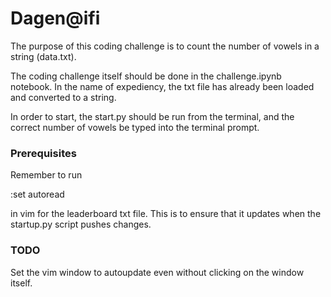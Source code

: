 # Dagen@ifi

The purpose of this coding challenge is to count the number of vowels in a string (data.txt). 

The coding challenge itself should be done in the challenge.ipynb notebook. In the name of expediency, the txt file has already been loaded and converted to a string. 

In order to start, the start.py should be run from the terminal, and the correct number of vowels be typed into the terminal prompt. 


### Prerequisites

Remember to run 

:set autoread

in vim for the leaderboard txt file. This is to ensure that it updates when the startup.py script pushes changes. 



### TODO

Set the vim window to autoupdate even without clicking on the window itself. 
